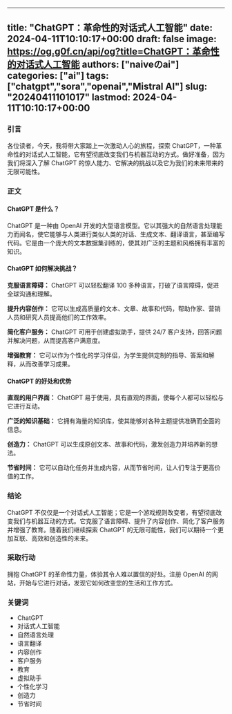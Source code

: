 
---
title: "ChatGPT：革命性的对话式人工智能"
date: 2024-04-11T10:10:17+00:00
draft: false
image: https://og.g0f.cn/api/og?title=ChatGPT：革命性的对话式人工智能
authors: ["naiveのai"]
categories: ["ai"]
tags: ["chatgpt","sora","openai","Mistral AI"]
slug: "20240411101017"
lastmod: 2024-04-11T10:10:17+00:00
---
### 引言

各位读者，今天，我将带大家踏上一次激动人心的旅程，探索 ChatGPT，一种革命性的对话式人工智能，它有望彻底改变我们与机器互动的方式。做好准备，因为我们将深入了解 ChatGPT 的惊人能力、它解决的挑战以及它为我们的未来带来的无限可能性。

### 正文

#### ChatGPT 是什么？

ChatGPT 是一种由 OpenAI 开发的大型语言模型。它以其强大的自然语言处理能力而闻名，使它能够与人类进行类似人类的对话、生成文本、翻译语言，甚至编写代码。它是由一个庞大的文本数据集训练的，使其对广泛的主题和风格拥有丰富的知识。

#### ChatGPT 如何解决挑战？

**克服语言障碍：** ChatGPT 可以轻松翻译 100 多种语言，打破了语言障碍，促进全球沟通和理解。

**提升内容创作：** 它可以生成高质量的文本、文章、故事和代码，帮助作家、营销人员和研究人员提高他们的工作效率。

**简化客户服务：** ChatGPT 可用于创建虚拟助手，提供 24/7 客户支持，回答问题并解决问题，从而提高客户满意度。

**增强教育：** 它可以作为个性化的学习伴侣，为学生提供定制的指导、答案和解释，从而改善学习成果。

#### ChatGPT 的好处和优势

**直观的用户界面：** ChatGPT 易于使用，具有直观的界面，使每个人都可以轻松与它进行互动。

**广泛的知识基础：** 它拥有海量的知识库，使其能够对各种主题提供准确而全面的信息。

**创造力：** ChatGPT 可以生成原创文本、故事和代码，激发创造力并培养新的想法。

**节省时间：** 它可以自动化任务并生成内容，从而节省时间，让人们专注于更高价值的工作。

### 结论

ChatGPT 不仅仅是一个对话式人工智能；它是一个游戏规则改变者，有望彻底改变我们与机器互动的方式。它克服了语言障碍、提升了内容创作、简化了客户服务并增强了教育。随着我们继续探索 ChatGPT 的无限可能性，我们可以期待一个更加互联、高效和创造性的未来。

### 采取行动

拥抱 ChatGPT 的革命性力量，体验其令人难以置信的好处。注册 OpenAI 的网站，开始与它进行对话，发现它如何改变您的生活和工作方式。

### 关键词

* ChatGPT
* 对话式人工智能
* 自然语言处理
* 语言翻译
* 内容创作
* 客户服务
* 教育
* 虚拟助手
* 个性化学习
* 创造力
* 节省时间